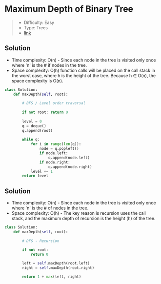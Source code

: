 # Maximum Depth of Binary Tree

> - Difficulty: Easy
> - Type: Trees
> - [link](https://leetcode.com/problems/maximum-depth-of-binary-tree/)

## Solution
- Time complexity: O(n) - Since each node in the tree is visited only once where 'n' is the # if nodes in the tree.
- Space complexity: O(h) function calls will be placed on the call stack in the worst case, where h is the height of the tree. Because h ∈ O(n), the space complexity is O(n).

```python
class Solution:
    def maxDepth(self, root):
        
        # BFS / Level order traversal
        
        if not root: return 0
        
        level = 0
        q = deque()
        q.append(root)
        
        while q:
            for i in range(len(q)):
                node = q.popleft()
                if node.left:
                    q.append(node.left)
                if node.right:
                    q.append(node.right)
            level += 1
        return level
```

## Solution
- Time complexity: O(n) - Since each node in the tree is visited only once where 'n' is the # of nodes in the tree.
- Space complexity: O(h) - The key reason is recursion uses the call stack, and the maximum depth of recursion is the height (h) of the tree.

```python
class Solution:
    def maxDepth(self, root):
        
        # DFS - Recursion
        
        if not root:
            return 0

        left = self.maxDepth(root.left)
        right = self.maxDepth(root.right)

        return 1 + max(left, right)
```